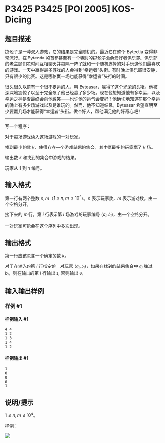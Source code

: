 # P3425 P3425 [POI 2005] KOS-Dicing

## 题目描述

掷骰子是一种双人游戏，它的结果是完全随机的。最近它在整个 Byteotia 变得非常流行。在 Byteotia 的首都甚至有一个特别的掷骰子业余爱好者俱乐部。俱乐部的老主顾们花时间互相聊天并每隔一阵子就和一个随机选择的对手玩这他们最喜欢的游戏。一天中赢得最多游戏的人会得到“幸运者”头衔。有时晚上俱乐部很安静，只有很少的比赛。这是哪怕赢一场也能获得“幸运者”头衔的时间。

很久很久以前有一个很不走运的人，叫 Byteasar，赢得了这个光荣的头衔。他被深深地震惊了以至于完全忘了他已经赢了多少场。现在他想知道他有多幸运，以及幸运之神是否最终会向他微笑——也许他的运气会变好？他确切地知道在那个幸运的晚上有多少场游戏以及是谁玩的。然而，他不知道结果。Byteasar 希望查明至少要赢几场才能获得“幸运者”头衔。做个好人，帮他满足他的好奇心吧！

- - -

写一个程序：

对于每场游戏读入这场游戏的一对玩家。

找到最小的数 $k$，使得存在一个游戏结果的集合，其中赢最多的玩家赢了 $k$ 场。

输出数 $k$ 和找到的集合中游戏的结果。

玩家从 $1$ 到 $n$ 编号。

## 输入格式

第一行有两个整数 $n,m$（$1\le n,m\le 10^4$）。$n$ 表示玩家数，$m$ 表示游戏数。由一个空格分开。

接下来的 $m$ 行，第 $i$ 行表示第 $i$ 场游戏的玩家编号 $(a_i,b_i)$，由一个空格分开。

一对玩家可能会在这个序列中多次出现。

## 输出格式

第一行应该包含一个确定的数 $k$。

对于在输入的第 $i$ 行指定的一对玩家 $(a_i,b_i)$，如果在找到的结果集合中 $a_i$ 胜过 $b_i$，则在输出的第 $i$ 行输出 `1`, 否则输出 `0`。

## 输入输出样例

### 样例 #1

#### 样例输入 #1

```
4 4
1 2
1 3
1 4
1 2
```

#### 样例输出 #1

```
1
0
0
0
1
```

## 说明/提示

$1\le n,m\le 10^4$。

样例：

![](https://szkopul.edu.pl/problemset/problem/8OrJo8TOlY9pynt7Tr9jMzzW/site/images/OI12/koszad-img2.gif)
